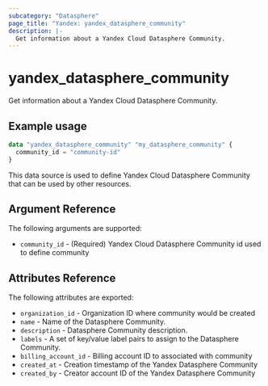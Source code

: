 ```yaml
---
subcategory: "Datasphere"
page_title: "Yandex: yandex_datasphere_community"
description: |-
  Get information about a Yandex Cloud Datasphere Community.
---
```



# yandex_datasphere_community




Get information about a Yandex Cloud Datasphere Community.

## Example usage

```terraform
data "yandex_datasphere_community" "my_datasphere_community" {
  community_id = "community-id"
}
```

This data source is used to define Yandex Cloud Datasphere Community that can be used by other resources.

## Argument Reference

The following arguments are supported:

* `community_id` - (Required) Yandex Cloud Datasphere Community id used to define community

## Attributes Reference

The following attributes are exported:

* `organization_id` - Organization ID where community would be created
* `name` - Name of the Datasphere Community.
* `description` - Datasphere Community description.
* `labels` - A set of key/value label pairs to assign to the Datasphere Community.
* `billing_account_id` - Billing account ID to associated with community
* `created_at` - Creation timestamp of the Yandex Datasphere Community
* `created_by` - Creator account ID of the Yandex Datasphere Community
